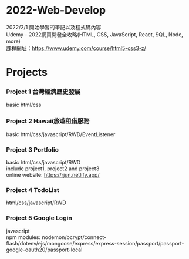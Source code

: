 # 2022-Web-Develop
2022/2/1 開始學習的筆記以及程式碼內容  
Udemy - 2022網頁開發全攻略(HTML, CSS, JavaScript, React, SQL, Node, more)  
課程網址：https://www.udemy.com/course/html5-css3-z/

# Projects
### Project 1 台灣經濟歷史發展 
basic html/css
### Project 2 Hawaii旅遊租借服務
basic html/css/javascript/RWD/EventListener
### Project 3 Portfolio
basic html/css/javascript/RWD  
include project1, project2 and project3   
online website: https://rjun.netlify.app/
### Project 4 TodoList
html/css/javascript/RWD
### Project 5 Google Login
javascript  
npm modules: nodemon/bcrypt/connect-flash/dotenv/ejs/mongoose/express/express-session/passport/passport-google-oauth20/passport-local


